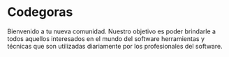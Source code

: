 # Codegoras

Bienvenido a tu nueva comunidad. Nuestro objetivo es poder brindarle a todos aquellos interesados en el mundo del software herramientas y técnicas que son utilizadas diariamente por los profesionales del software.

